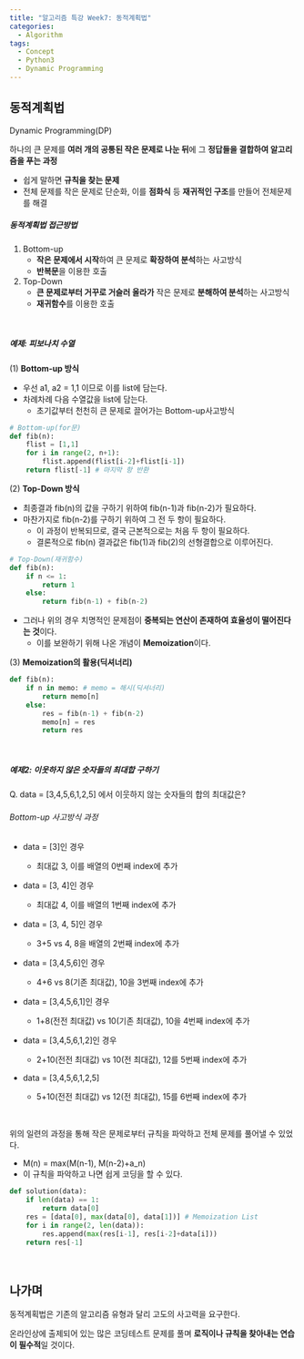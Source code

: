```yaml
---
title: "알고리즘 특강 Week7: 동적계획법"
categories:	
  - Algorithm
tags:
  - Concept
  - Python3
  - Dynamic Programming
---
```


## 동적계획법

Dynamic Programming(DP)

하나의 큰 문제를 **여러 개의 공통된 작은 문제로 나눈 뒤**에 그 **정답들을 결합하여 알고리즘을 푸는 과정**

- 쉽게 말하면 **규칙을 찾는 문제**
- 전체 문제를 작은 문제로 단순화, 이를 **점화식** 등 **재귀적인 구조**를 만들어 전체문제를 해결



##### 동적계획법 접근방법

1. Bottom-up
   - **작은 문제에서 시작**하여 큰 문제로 **확장하여 분석**하는 사고방식
   - **반복문**을 이용한 호출
2. Top-Down
   - **큰 문제로부터 거꾸로 거슬러 올라가** 작은 문제로 **분해하여 분석**하는 사고방식
   - **재귀함수**를 이용한 호출

<br>

##### 예제: 피보나치 수열

(1) **Bottom-up 방식**

- 우선 a1, a2 = 1,1 이므로 이를 list에 담는다.
- 차례차례 다음 수열값을 list에 담는다.
  - 초기값부터 천천히 큰 문제로 끌어가는 Bottom-up사고방식

```python
# Bottom-up(for문)
def fib(n):
	flist = [1,1]
    for i in range(2, n+1):
        flist.append(flist[i-2]+flist[i-1])
    return flist[-1] # 마지막 항 반환
```

(2) **Top-Down 방식**

- 최종결과 fib(n)의 값을 구하기 위하여 fib(n-1)과 fib(n-2)가 필요하다.
- 마찬가지로 fib(n-2)를 구하기 위하여 그 전 두 항이 필요하다.
  - 이 과정이 반복되므로, 결국 근본적으로는 처음 두 항이 필요하다. 
  - 결론적으로 fib(n) 결과값은 fib(1)과 fib(2)의 선형결합으로 이루어진다.

```python
# Top-Down(재귀함수)
def fib(n):
	if n <= 1:
		return 1
	else:
        return fib(n-1) + fib(n-2)
```

- 그러나 위의 경우 치명적인 문제점이 **중복되는 연산이 존재하여 효율성이 떨어진다는 것**이다.
  - 이를 보완하기 위해 나온 개념이 **Memoization**이다.

(3) **Memoization의 활용(딕셔너리)**

```python
def fib(n):
	if n in memo: # memo = 해시(딕셔너리)
        return memo[n]
    else:
        res = fib(n-1) + fib(n-2)
        memo[n] = res
        return res
```

<br>

##### 예제2: 이웃하지 않은 숫자들의 최대합 구하기

Q. data = [3,4,5,6,1,2,5] 에서 이웃하지 않는 숫자들의 합의 최대값은?

###### Bottom-up 사고방식 과정

- data = [3]인 경우
  - 최대값 3, 이를 배열의 0번째 index에 추가
- data = [3, 4]인 경우
  - 최대값 4, 이를 배열의 1번째 index에 추가
- data = [3, 4, 5]인 경우
  - 3+5 vs 4, 8을 배열의 2번째 index에 추가
- data = [3,4,5,6]인 경우
  - 4+6 vs 8(기존 최대값), 10을 3번째 index에 추가
- data = [3,4,5,6,1]인 경우
  - 1+8(전전 최대값) vs 10(기존 최대값), 10을 4번째 index에 추가
- data = [3,4,5,6,1,2]인 경우
  - 2+10(전전 최대값) vs 10(전 최대값), 12를 5번째 index에 추가

- data =  [3,4,5,6,1,2,5]
  - 5+10(전전 최대값) vs 12(전 최대값), 15를 6번째 index에 추가

<br>

위의 일련의 과정을 통해 작은 문제로부터 규칙을 파악하고 전체 문제를 풀어낼 수 있었다.

- M(n) = max(M(n-1), M(n-2)+a_n)
- 이 규칙을 파악하고 나면 쉽게 코딩을 할 수 있다.

```python
def solution(data):
	if len(data) == 1:
		return data[0]
    res = [data[0], max(data[0], data[1])] # Memoization List
    for i in range(2, len(data)):
    	res.append(max(res[i-1], res[i-2]+data[i]))
    return res[-1]   
```

<br>

## 나가며

동적계획법은 기존의 알고리즘 유형과 달리 고도의 사고력을 요구한다.

온라인상에 출제되어 있는 많은 코딩테스트 문제를 풀며 **로직이나 규칙을 찾아내는 연습이 필수적**일 것이다.

